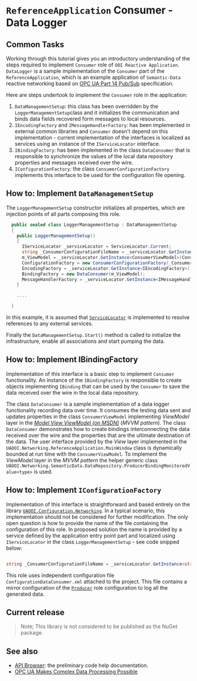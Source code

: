 # `ReferenceApplication` Consumer - Data Logger

## Common Tasks

Working through this tutorial gives you an introductory understanding of the steps required to implement `Consumer` role of `OOI Reactive Application`. `DataLogger` is a sample implementation of the `Consumer` part of the `ReferenceApplication`, which is an example application of `Semantic-Data` reactive networking based on [OPC UA Part 14 Pub/Sub](../../Networking/SemanticData/README.PubSubMTF.md) specification.

Here are steps undertook to implement the `Consumer` role in the application:

1. `DataManagementSetup`: this class has been overridden by the `LoggerManagementSetup`class and it initializes the communication and binds data fields recovered form messages to local resources.
1. `IEncodingFactory` and `IMessageHandlerFactory`: has been implemented in external common libraries and `Consumer` doesn't depend on this implementation - current implementation of the interfaces is localized as services using an instance of the `IServiceLocator` interface.
1. `IBindingFactory`: has been implemented in the class  `DataConsumer` that is responsible to synchronize the values of the local data repository properties and messages received over the wire.
1. `IConfigurationFactory`: the class `ConsumerConfigurationFactory` implements this interface to be used for the configuration file opening.

## How to: Implement `DataManagementSetup`

The `LoggerManagementSetup` constructor initializes all properties, which are injection points of all parts composing this role.

```C#
  public sealed class LoggerManagementSetup : DataManagementSetup
  {
    public LoggerManagementSetup()
    {
      IServiceLocator _serviceLocator = ServiceLocator.Current;
      string _ConsumerConfigurationFileName = _serviceLocator.GetInstance<string>(ConsumerCompositionSettings.ConfigurationFileNameContract);
      m_ViewModel = _serviceLocator.GetInstance<ConsumerViewModel>(ConsumerCompositionSettings.ViewModelContract);
      ConfigurationFactory = new ConsumerConfigurationFactory(_ConsumerConfigurationFileName);
      EncodingFactory = _serviceLocator.GetInstance<IEncodingFactory>();
      BindingFactory = new DataConsumer(m_ViewModel);
      MessageHandlerFactory = _serviceLocator.GetInstance<IMessageHandlerFactory>();
    }

    ....

  }
```

In this example, it is assumed that [`ServiceLocator`](https://www.nuget.org/packages/CommonServiceLocator) is implemented to resolve references to any external services.

Finally the `DataManagementSetup.Start()` method is called to initialize the infrastructure, enable all associations and start pumping the data.

## How to: Implement IBindingFactory

Implementation of this interface is a basic step to implement `Consumer` functionality. An instance of the `IBindingFactory` is responsible to create objects implementing `IBinding` that can be used by the `Consumer` to save the data received over the wire in the local data repository.

The class `DataConsumer` is a sample implementation of a data logger functionality recording data over time. It consumes the testing data sent and updates properties in the class `ConsumerViewModel` implementing *ViewModel* layer in the *[Model View ViewModel (on MSDN)](https://msdn.microsoft.com/en-us/magazine/dd419663.aspx)* (*MVVM pattern*). The class `DataConsumer` demonstrates how to create bindings interconnecting the data received over the wire and the properties that are the ultimate destination of the data. The user interface provided by the *View* layer implemented in the `UAOOI.Networking.ReferenceApplication.MainWindow` class is dynamically bounded at run time with the `ConsumerViewModel`. To implement the *ViewModel* layer in the *MVVM pattern* the helper generic class `UAOOI.Networking.SemanticData.DataRepository.ProducerBindingMonitoredValue<type>` is used.

## How to: Implement `IConfigurationFactory`

Implementation of this interface is straightforward and based entirely on the library [`UAOOI.Configuration.Networking`](../../Configuration/Networking/README.MD). In a typical scenario, this implementation should not be considered for further modification. The only open question is how to provide the name of the file containing the configuration of this role. In proposed solution the name is provided by a service defined by  the application entry point part and localized using `IServiceLocator` in the class `LoggerManagementSetup` - see code snipped below:

```C#

string _ConsumerConfigurationFileName = _serviceLocator.GetInstance<string>(ConsumerCompositionSettings.ConfigurationFileNameContract);

```

This role uses independent configuration file `ConfigurationDataConsumer.xml` attached to the project.
This file contains a mirror configuration of the [`Producer`](../../Networking/SimulatorInteroperabilityTest/README.md) role configuration to log all the generated data.

## Current release

> Note; This library is not considered to be published as the NuGet package.

## See also

- [API Browser][API Browser]: the preliminary code help documentation.
- [OPC UA Makes Complex Data Processing Possible][wordpress.OPCUACD]

[API Browser]:http://www.commsvr.com/download/OPC-UA-OOI/index.html
[wordpress.OPCUACD]:https://mpostol.wordpress.com/2014/05/08/opc-ua-makes-complex-data-access-possible
